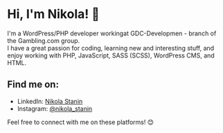 <h1>Hi, I'm Nikola! 👋</h1><p>I'm a WordPress/PHP developer workingat GDC-Developmen - branch of the Gambling.com group.<br> I have a great passion for coding, learning new and interesting stuff, and enjoy working with PHP, JavaScript, SASS (SCSS), WordPress CMS, and HTML.</p><h2>Find me on:</h2><ul><li>LinkedIn: <a href="https://www.linkedin.com/in/nikola-stanin-99b2031bb/" target="_new">Nikola Stanin</a></li><li>Instagram: <a href="https://www.instagram.com/nikola_stanin/" target="_new">@nikola_stanin</a></li></ul><p>Feel free to connect with me on these platforms! 😊</p>
